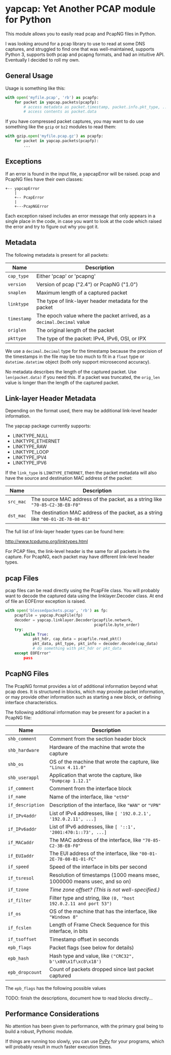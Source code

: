 # yapcap: Yet Another PCAP module for Python

This module allows you to easily read pcap and PcapNG files in Python.

I was looking around for a pcap library to use to read at some DNS
captures, and struggled to find one that was well-maintained, supports
Python 3, supports both pcap and pcapng formats, and had an intuitive
API. Eventually I decided to roll my own.

## General Usage

Usage is something like this:

```python
with open('myfile.pcap', 'rb') as pcapfp:
    for packet in yapcap.packets(pcapfp):
        # access metadata as packet.timestamp, packet.info.pkt_type, ...
        # access contents as packet.data
```

If you have compressed packet captures, you may want to do use
something like the `gzip` or `bz2` modules to read them:

```python
with gzip.open('myfile.pcap.gz') as pcapfp:
    for packet in yapcap.packets(pcapfp):
        ...
```

## Exceptions

If an error is found in the input file, a yapcapError will be raised.
pcap and PcapNG files have their own classes:

```
+-- yapcapError
    |
    +-- PcapError
    |
    +---PcapNGError
```

Each exception raised includes an error message that only appears in a
single place in the code, in case you want to look at the code which
raised the error and try to figure out why you got it.

## Metadata

The following metadata is present for all packets:

| Name        | Description |
|-------------|-------------|
| `cap_type`  | Either 'pcap' or 'pcapng' |
| `version`   | Version of pcap ("2.4") or PcapNG ("1.0") |
| `snaplen`   | Maximum length of a captured packet |
| `linktype`  | The type of link-layer header metadata for the packet |
| `timestamp` | The epoch value where the packet arrived, as a `decimal.Decimal` value |
| `origlen`   | The original length of the packet |
| `pkttype`   | The type of the packet: IPv4, IPv6, OSI, or IPX |

We use a `decimal.Decimal` type for the timestamp because the
precision of the timestamps in the file may be too much to fit in a
`float` type or `datetime.datetime` object (both only support
microsecond accuracy).

No metadata describes the length of the captured packet. Use
`len(packet.data)` if you need this. If a packet was truncated, the
`orig_len` value is longer than the length of the captured packet.

## Link-layer Header Metadata

Depending on the format used, there may be additional link-level
header information.

The yapcap package currently supports:

* LINKTYPE_NULL
* LINKTYPE_ETHERNET
* LINKTYPE_RAW
* LINKTYPE_LOOP
* LINKTYPE_IPV4
* LINKTYPE_IPV6

If the `link_type` is `LINKTYPE_ETHERNET`, then the packet metadata
will also have the source and destination MAC address of the packet:

| Name        | Description |
|-------------|-------------|
| `src_mac`   | The source MAC address of the packet, as a string like `"70-85-C2-3B-E8-F0"` |
| `dst_mac`   | The destination MAC address of the packet, as a string like `"00-01-2E-78-08-B1"` |

The full list of link-layer header types can be found here:

http://www.tcpdump.org/linktypes.html

For PCAP files, the link-level header is the same for all packets in
the capture. For PcapNG, each packet may have different link-level
header types.

## pcap Files

pcap files can be read directly using the PcapFile class. You will
probably want to decode the captured data using the linklayer.Decoder
class. At end of file an EOFError exception is raised.

```python
with open('blessedpackets.pcap', 'rb') as fp:
    pcapfile = yapcap.PcapFile(fp)
    decoder = yapcap.linklayer.Decoder(pcapfile.network,
                                       pcapfile.byte_order)
    try:
        while True:
            pkt_hdr, cap_data = pcapfile.read_pkt()
            pkt_data, pkt_type, pkt_info = decoder.decode(cap_data)
            # do something with pkt_hdr or pkt_data
    except EOFError"
        pass
```

## PcapNG Files

The PcapNG format provides a lot of additional information beyond what
pcap does. It is structured in blocks, which may provide packet
information, or may provide other information such as starting a new
block, or defining interface characteristics.

The following additional information may be present for a packet in a
PcapNG file:

| Name        | Description |
|-------------|-------------|
| `shb_comment`    | Comment from the section header block |
| `shb_hardware`   | Hardware of the machine that wrote the capture |
| `shb_os`         | OS of the machine that wrote the capture, like `"Linux 4.11.0"` |
| `shb_userappl`   | Application that wrote the capture, like `"Dumpcap 1.12.1"` |
| `if_comment`     | Comment from the interface block |
| `if_name`        | Name of the interface, like `"eth0"` |
| `if_description` | Description of the interface, like `"WAN"` or `"VPN"` |
| `if_IPv4addr`    | List of IPv4 addresses, like `[ '192.0.2.1', '192.0.2.11', ...]` |
| `if_IPv6addr`    | List of IPv6 addresses, like `[ '::1', '2001:470:1::73', ...]` |
| `if_MACaddr`     | The MAC address of the interface, like `"70-85-C2-3B-E8-F0"` |
| `if_EUIaddr`     | The EUI address of the interface, like `"00-01-2E-78-08-B1-01-FC"` |
| `if_speed`       | Speed of the interface in bits per second |
| `if_tsresol`     | Resolution of timestamps (1000 means msec, 1000000 means usec, and so on) |
| `if_tzone`       | _Time zone offset? (This is not well-specified.)_ |
| `if_filter`      | Filter type and string, like `(0, "host 192.0.2.11 and port 53")`
| `if_os`          | OS of the machine that has the interface, like `"Windows 8"` |
| `if_fcslen`      | Length of Frame Check Sequence for this interface, in bits |
| `if_tsoffset`    | Timestamp offset in seconds |
| `epb_flags`      | Packet flags (see below for details) |
| `epb_hash`       | Hash type and value, like `("CRC32", b'\x80\x1f\xc8\x18')` |
| `epb_dropcount`  | Count of packets dropped since last packet captured |

The `epb_flags` has the following possible values

TODO: finish the descriptions, document how to read blocks directly...

## Performance Considerations

No attention has been given to performance, with the primary goal
being to build a robust, Pythonic module.

If things are running too slowly, you can use [PyPy](http://pypy.org/)
for your programs, which will probably result in much faster execution
times.
